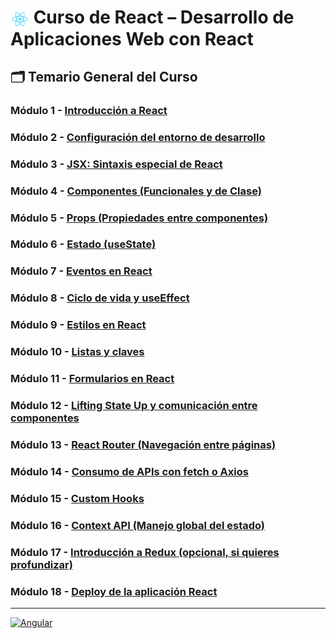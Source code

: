 # <img src="https://raw.githubusercontent.com/github/explore/main/topics/react/react.png" alt="React Logo" width="30" style="vertical-align: middle;"/> Curso de React – Desarrollo de Aplicaciones Web con React

## 🗂️ Temario General del Curso



### Módulo 1 - [Introducción a React ](./Módulo_1:_Introducción_a_React/Modulo_1.md)
### Módulo 2 - [Configuración del entorno de desarrollo ](./Modulo_2:_Configuración_del_entorno_de_desarrollo/Modulo_2.md) 
### Módulo 3 - [JSX: Sintaxis especial de React](./Modulo_3:_JSX_Sintaxis_especial_de_React/Modulo_3.md)  
### Módulo 4 - [Componentes (Funcionales y de Clase)](./Modulo_4:_Componentes_(Funcionales_y_de_Clase)/Modulo_4.md)
### Módulo 5 - [Props (Propiedades entre componentes)](./Modulo_5:_Props_(Propiedades_entre_componentes)/Modulo_5.md)
### Módulo 6 - [Estado (useState)](./Modulo_6:_Estado_con_useState/Modulo_6.md)
### Módulo 7 - [Eventos en React](./Modulo_7:_Eventos_en_React/Modulo_7.md)
### Módulo 8 - [Ciclo de vida y useEffect](./Modulo_8:_useEffect_–_Ciclo_de_vida_y_efectos_secundarios/Modulo_8.md) 
### Módulo 9 - [Estilos en React](./Modulo_9:_Estilos_en_React/Modulo_9.md)
### Módulo 10 - [Listas y claves](./Modulo_10:_Listas_y_Claves/Modulo_10.md)
### Módulo 11 - [Formularios en React](./Modulo_11:_Formularios_en_React/Modulo_11.md)
### Módulo 12 - [Lifting State Up y comunicación entre componentes](./Modulo_12:_Lifting_State_Up_y_comunicación_entre_componentes/Modulo_12.md)
### Módulo 13 - [React Router (Navegación entre páginas)](./Modulo_13:_React_Router_–_Navegación_entre_páginas/Modulo_13.md)
### Módulo 14 - [Consumo de APIs con fetch o Axios](./Modulo_14:_Consumo_de_APIs_con_fetch_o_Axios/Modulo_14.md)
### Módulo 15 - [Custom Hooks](./Modulo_15:_Custom_Hooks/Modulo_15.md)
### Módulo 16 - [Context API (Manejo global del estado)](./Modulo_16:_Context_API_–_Manejo_global_del_estado/Modulo16.md)
### Módulo 17 - [Introducción a Redux (opcional, si quieres profundizar)](./Modulo_17:_Introducción_a_Redux/Modulo17.md)
### Módulo 18 - [Deploy de la aplicación React](./Modulo_18:_Deploy_de_la_aplicación_React/Modulo_18.md)

---

<a href="https://github.com/Eracres/Angular">
  <img src="https://angular.io/assets/images/logos/angular/angular.svg" alt="Angular" width="60"/>
</a>



